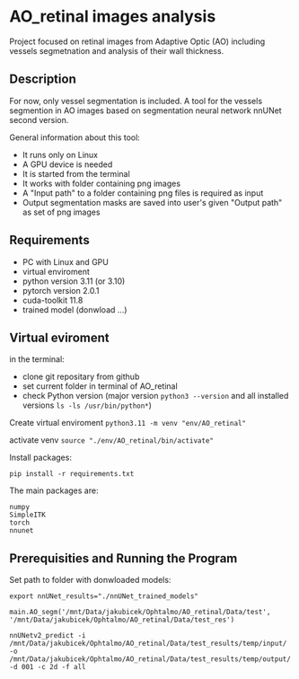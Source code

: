 # AO_retinal images analysis
Project focused on retinal images from Adaptive Optic (AO) including vessels segmetnation and analysis of their wall thickness.

## Description
For now, only vessel segmentation is included.
A tool for the vessels segmention in AO images based on segmentation neural network nnUNet second version.

General information about this tool:
* It runs only on Linux
* A GPU device is needed
* It is started from the terminal
* It works with folder containing png images
* A "Input path" to a folder containing png files is required as input
* Output segmentation masks are saved into user's given "Output path" as set of png images

## Requirements
* PC with Linux and GPU
* virtual enviroment
* python version 3.11 (or 3.10)
* pytorch version 2.0.1
* cuda-toolkit 11.8
* trained model (donwload ...)

## Virtual eviroment
in the terminal:
* clone git repositary from github
* set current folder in terminal of AO_retinal
* check Python version (major version ```python3 --version``` and all installed versions ```ls -ls /usr/bin/python*```)

Create virtual enviroment
```python3.11 -m venv "env/AO_retinal"```

activate venv
```source "./env/AO_retinal/bin/activate"```

Install packages:
```
pip install -r requirements.txt
```

The main packages are:
```
numpy 
SimpleITK 
torch
nnunet
```

## Prerequisities and Running the Program

Set path to folder with donwloaded models:
```
export nnUNet_results="./nnUNet_trained_models"
```

```
main.AO_segm('/mnt/Data/jakubicek/Ophtalmo/AO_retinal/Data/test', '/mnt/Data/jakubicek/Ophtalmo/AO_retinal/Data/test_res')

nnUNetv2_predict -i /mnt/Data/jakubicek/Ophtalmo/AO_retinal/Data/test_results/temp/input/ -o /mnt/Data/jakubicek/Ophtalmo/AO_retinal/Data/test_results/temp/output/ -d 001 -c 2d -f all


```


